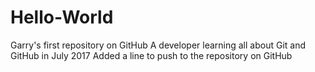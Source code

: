 # Hello-World
Garry's first repository on GitHub
A developer learning all about Git and GitHub in July 2017
Added a line to push to the repository on GitHub

